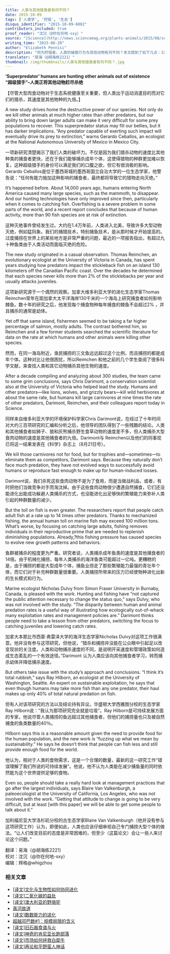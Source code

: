 ```yaml
---
title: 人类与其他猎食者有何不同？
date: 2015-10-09
tags: ['人类学', '狩猎', '生态']
disqus_identifier: "2015-10-09-6082"
contributors_included: true
proof_reader: "沈沉（@你在何地-sxy）"
source: "[Science](http://news.sciencemag.org/plants-animals/2015/08/superpredator-humans-are-hunting-other-animals-out-existence)"
writing_time: "2015-08-20"
author: "Elizabeth Pennisi"
description: "同为狩猎者，人类的捕食行为与其他动物有何不同？本文提到了如下几点：1）人类不仅捕猎食草动物，也捕猎食肉动物，2）人类捕猎食草动物和捕猎食肉动物的动机截然不同，3）人类捕猎食肉动物的模式明显不同于其他捕食者，且效率极高……"
translator: "易海（@胡海栋2221）"
thumbnail: /img/thumbnails/人类与其他猎食者有何不同？.jpg
---
```


**‘Superpredator’ humans are hunting other animals out of existence**  
**“超级猎手”–人类正将其他动物赶尽杀绝**

【尽管大型肉食动物对于生态系统健康至关重要，但人类出于运动消遣目的而对它们的猎杀，其速度是其他物种的九倍。】

A new study drives home the destructive power of our species. Not only do we kill other animals at much higher rates than other predators, but our ability to bring down larger adults can make it very difficult for some prey populations to recover. This superpredator status may fill our bellies, but it has darker implications. “Any predator capable of exerting such impact will eventually drive its prey to extinction,” warns Gerardo Ceballos, an ecologist at the National Autonomous University of Mexico in Mexico City.

一项新研究清楚揭示了我们人类的破坏力。不仅是因为我们猎杀动物的速度比其他种类的捕食者更快，还在于我们能够捕杀成年个体，这使得猎物的种群更加难以恢复。这种超级猎手的身份可以满足我们的口腹之欲，但它有很消极的影响。Gerardo Ceballos是位于墨西哥城的墨西哥国立自治大学的一位生态学家，他警告说：“任何有能力施加这种影响的捕食者，最终都将导致它的猎物走向灭绝。”

It’s happened before. About 14,000 years ago, humans entering North America caused many large species, such as the mammoth, to disappear. And our hunting technologies have only improved since then, particularly when it comes to catching fish. Overfishing is a severe problem in some parts of the world, and a recent report concludes that because of human activity, more than 90 fish species are at risk of extinction.

这种灭绝事件曾经发生过。大约在1.4万年前，人类进入北美，导致许多大型动物灭绝，例如猛犸象。我们的捕猎技术，特别捕鱼技术，是从那时候才开始提高的。过度捕捞在世界上的某些地方是非常严重的问题，最近的一项报告指出，有超过九十种鱼类由于人类活动而面临灭绝的危险。

The new study originated in a casual observation. Thomas Reimchen, an evolutionary ecologist at the University of Victoria in Canada, has spent years studying how predators impact the stickleback fish on an island 130 kilometers off the Canadian Pacific coast. Over the decades he determined that each species never kills more than 2% of the sticklebacks per year and usually attacks juveniles.

这项新研究源于一个偶然的观察。加拿大维多利亚大学的进化生态学家Thomas Reimchen常年在距加拿大太平洋海岸130千米的一个海岛上研究捕食者如何影响棘鱼。数十年的研究之后，他发现每个捕食物种每年捕食的棘鱼不会超过2% ，并且捕杀的通常是幼体。

Yet off that same island, fishermen seemed to be taking a far higher percentage of salmon, mostly adults. The contrast bothered him, so Reimchen and a few former students searched the scientific literature for data on the rate at which humans and other animals were killing other species.

然而，在同一海岛附近，渔民捕捞的三文鱼远远超过这个比例，而且捕捞的都是成年个体。这种对比让他很困扰，所以Reimchen 和他之前的几个学生查阅了很多科学文献，来查找人类和其它动物捕杀其他生物的速度。

After a decade compiling and analyzing about 300 studies, the team came to some grim conclusions, says Chris Darimont, a conservation scientist also at the University of Victoria who helped lead the study. Humans and other predators—like lions, wolves, and grizzly bears—kill wild herbivores at about the same rate, but humans kill large carnivores at nine times the rate of other predators, Darimont, Reimchen, and their colleagues report today in Science.

同样来自维多利亚大学的环境保护科学家Chris Darimont说，在经过了十年时间对大约三百项研究的汇编和分析之后，他领导的团队得到了一些残酷的结论。人类和其他捕食者如狮子、狼和灰熊捕杀野生食草动物的速度差不多，但人类捕杀大型食肉动物的速度是其他捕食者的九倍。Darimont与 Reimchen以及他们的同事现已将这一结果发表在《科学》杂志上（8月21日号）。

We kill those carnivores not for food, but for trophies and—sometimes—to eliminate them as competitors, Darimont says. Because they naturally don’t face much predation, they have not evolved ways to successfully avoid humans or reproduce fast enough to make up for human-induced losses.

Darimont说，我们杀死这些食肉动物不是为了食用，而是当做战利品，或者，有时把他们当做竞争对手而淘汰掉。由于这些食肉动物很少遭遇自然捕食，它们还没能进化出能成功躲避人类捕杀的方式，也没能进化出足够快的繁殖能力来弥补人类引起的种群数量的减少。

But the toll on fish is even greater. The researchers report that people catch adult fish at a rate up to 14 times other predators. Thanks to mechanized fishing, the annual human toll on marine fish may exceed 100 million tons. What’s worse, by focusing on catching large adults, fishing removes individuals in their reproductive prime that are needed to replenish diminishing populations. Already,?this fishing pressure has caused species to evolve new growth patterns and behaviors.

鱼群被捕杀的程度更为严重。研究者说，人类捕杀成年鱼类的速度是其他捕食者的14倍。由于机械化捕捞，每年人类捕杀的海洋鱼类可能超过一亿吨。更糟糕的是，由于捕捞的都是大型成年个体，捕鱼业捞走了那些繁殖能力最强的青壮年个体，而它们对于补充种群数量很重要。人类捕捞所带来的压力已经使物种进化出新的生长模式和行为。

Marine ecologist Nicholas Dulvy from Simon Fraser University in Burnaby, Canada, is pleased with the work. Hunting and fishing have “not captured the public attention necessary to change the status quo,” says Dulvy, who was not involved with the study. “The disparity between human and animal predation rates is a useful way of illustrating how ecologically out-of-whack many exploitation rates and management policies are.” Darimont thinks people need to take a lesson from other predators, switching the focus to catching juveniles and lowering catch rates.

加拿大本那比市西蒙·弗雷泽大学的海洋生态学家Nicholas Dulvy对这项工作很满意。他并没有参与这项研究，但他说，“猎杀和捕捞并没能在公众眼中引起足以改变现状的关注度。人类和动物捕杀速度的不同，是说明开采速度和管理政策如何造成生态紊乱的一个有效途径。”Darimont 认为人类应该向其他捕食者学习，转而捕杀幼体并降低捕杀速度。

But others take issue with the study’s approach and conclusions. “I think it’s total rubbish,” says Ray Hilborn, an ecologist at the University of Washington, Seattle. An expert on sustainable exploitation, he says that even though humans may take more fish than any one predator, their haul makes up only 40% of total natural predation on fish.

但有人对该项研究的方法以及结论持有异议。华盛顿大学西雅图分校的生态学家Ray Hilborn说：“我认为那项研究完全就是垃圾”。Ray Hilborn是可持续发展方面的专家，他说尽管人类捕捞的鱼远超过其他捕食者，但他们的捕捞量也只及被自然捕食的鱼类数量的40％。

Hilborn says this is a reasonable amount given the need to provide food for the human population, and the new work is “fuzzing up what we mean by sustainability.” He says he doesn’t think that people can fish less and still provide enough food for the world.

他认为，相对于人类的食物需求，这是一个合理的数量，最新的这一研究工作“错误理解了我们所说的可持续发展”。他说，他不认为人类能在减少捕鱼量的同时依然能为这个世界提供足够的食物。

Even so, people should take a really hard look at management practices that go after the largest individuals, says Blaire Van Valkenburgh, a paleoecologist at the University of California, Los Angeles, who was not involved with the work. “Getting that attitude to change is going to be very difficult, but at least [with this paper] we will be able to get some people to talk about it.”

加利福尼亚大学洛杉矶分校的古生态学家Blaire Van Valkenburgh（他并没有参与这项研究工作）认为，即便如此，人类也应该仔细审视自己专门捕捞大型个体的做法。“让人们改变目前的态度是非常困难的，但至少（这篇论文）会让一些人来讨论这个问题。”


翻译：易海（@胡海栋2221）  
校对：沈沉（@你在何地-sxy）  
编辑：辉格@whigzhou


### 相关文章

* [[译文]文化与生物性如何协同进化](https://headsalon.org/archives/7447.html "[译文]文化与生物性如何协同进化")
* [[译文]二氧化碳的益处](https://headsalon.org/archives/6704.html "[译文]二氧化碳的益处")
* [[译文]澳大利亚的野骆驼](https://headsalon.org/archives/6518.html "[译文]澳大利亚的野骆驼")
* [禹河故道](https://headsalon.org/archives/7021.html "禹河故道")
* [[译文]数数能力的进化](https://headsalon.org/archives/6455.html "[译文]数数能力的进化")
* [超越邓巴数#1：规模局限的含义](https://headsalon.org/archives/6121.html "超越邓巴数#1：规模局限的含义")
* [[译文]旧石器食谱与火](https://headsalon.org/archives/6079.html "[译文]旧石器食谱与火")
* [[译文]神奇的肯尼亚长跑部落](https://headsalon.org/archives/5999.html "[译文]神奇的肯尼亚长跑部落")
* [[译文]市场如何拯救白犀牛](https://headsalon.org/archives/5962.html "[译文]市场如何拯救白犀牛")
* [[译文]再论和平野蛮人神话](https://headsalon.org/archives/5900.html "[译文]再论和平野蛮人神话")
